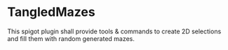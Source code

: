 # TangledMazes

This spigot plugin shall provide tools & commands to create 2D selections and fill them with random generated mazes.
